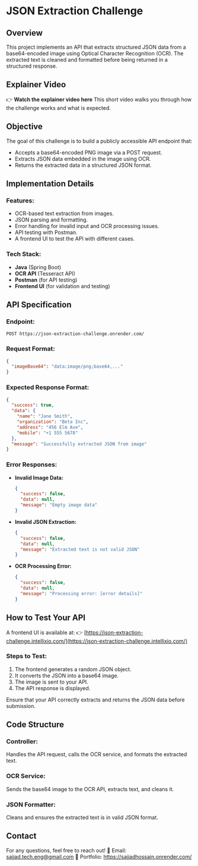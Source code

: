 # JSON Extraction Challenge

## Overview
This project implements an API that extracts structured JSON data from a base64-encoded image using Optical Character Recognition (OCR). The extracted text is cleaned and formatted before being returned in a structured response.

## Explainer Video
👉 **Watch the explainer video here**
This short video walks you through how the challenge works and what is expected.

## Objective
The goal of this challenge is to build a publicly accessible API endpoint that:
- Accepts a base64-encoded PNG image via a POST request.
- Extracts JSON data embedded in the image using OCR.
- Returns the extracted data in a structured JSON format.

## Implementation Details
### Features:
- OCR-based text extraction from images.
- JSON parsing and formatting.
- Error handling for invalid input and OCR processing issues.
- API testing with Postman.
- A frontend UI to test the API with different cases.

### Tech Stack:
- **Java** (Spring Boot)
- **OCR API** (Tesseract API)
- **Postman** (for API testing)
- **Frontend UI** (for validation and testing)

## API Specification
### Endpoint:
```
POST https://json-extraction-challenge.onrender.com/
```

### Request Format:
```json
{   
  "imageBase64": "data:image/png;base64,..."
}
```

### Expected Response Format:
```json
{   
  "success": true,   
  "data": {     
    "name": "Jane Smith",     
    "organization": "Beta Inc",     
    "address": "456 Elm Ave",     
    "mobile": "+1 555 5678"   
  },   
  "message": "Successfully extracted JSON from image"
}
```

### Error Responses:
- **Invalid Image Data:**
  ```json
  {   
    "success": false,   
    "data": null,   
    "message": "Empty image data"   
  }
  ```
- **Invalid JSON Extraction:**
  ```json
  {   
    "success": false,   
    "data": null,   
    "message": "Extracted text is not valid JSON"   
  }
  ```
- **OCR Processing Error:**
  ```json
  {   
    "success": false,   
    "data": null,   
    "message": "Processing error: [error details]"   
  }
  ```

## How to Test Your API
A frontend UI is available at:
👉 [https://json-extraction-challenge.intellixio.com/](https://json-extraction-challenge.intellixio.com/)

### Steps to Test:
1. The frontend generates a random JSON object.
2. It converts the JSON into a base64 image.
3. The image is sent to your API.
4. The API response is displayed.

Ensure that your API correctly extracts and returns the JSON data before submission.

## Code Structure
### Controller:
Handles the API request, calls the OCR service, and formats the extracted text.

### OCR Service:
Sends the base64 image to the OCR API, extracts text, and cleans it.

### JSON Formatter:
Cleans and ensures the extracted text is in valid JSON format.


## Contact

For any questions, feel free to reach out!
📩 Email: sajjad.tech.eng@gmail.com
💼 Portfolio: https://sajjadhossain.onrender.com/

